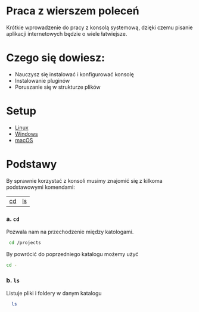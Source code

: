 # Praca z wierszem poleceń

Krótkie wprowadzenie do pracy z konsolą systemową, dzięki czemu pisanie aplikacji internetowych będzie o wiele łatwiejsze.

# Czego się dowiesz:

- Nauczysz się instalować i konfigurować konsolę
- Instalowanie pluginów
- Poruszanie się w strukturze plików

# Setup
- [Linux](linux/setup_01.md)
- [Windows](windows/setup_01.md)
- [macOS](macos/setup_01.md)


# Podstawy

By sprawnie korzystać z konsoli musimy znajomić się z kilkoma podstawowymi komendami:

<table>
   <tr>
      <td><a href="#a-cd">cd</a></td>
      <td><a href="#b-ls">ls</a></td>
   </tr>
</table>

### a. `cd`
Pozwala nam na przechodzenie między katologami.

```bash
 cd /projects
```
By powrócić do poprzedniego katalogu możemy użyć
```bash
cd -
```

### b. `ls`
Listuje pliki i foldery w danym katalogu

```bash
  ls
```
